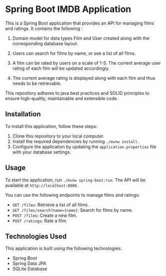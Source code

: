 # Spring Boot IMDB Application

This is a Spring Boot application that provides an API for managing films and ratings. It contains the following :

1. Domain model for data types Film and User created along with the corresponding database layout.

2. Users can search for films by name, or see a list of all films.

3. A film can be rated by users on a scale of 1-5. The current average user rating of each film will be updated accordingly.

4. The current average rating is displayed along with each film and thus needs to be retrievable.

This repository adheres to java best practices and SOLID principles to ensure high-quality, maintainable and extensible code.

## Installation

To install this application, follow these steps:

1. Clone this repository to your local computer.
2. Install the required dependencies by running `./mvnw install`.
3. Configure the application by updating the `application.properties` file with your database settings.

## Usage

To start the application, run `./mvnw spring-boot:run`. The API will be available at `http://localhost:8080`.

You can use the following endpoints to manage films and ratings:

- `GET /films`: Retrieve a list of all films.
- `GET /films/search?name={name}`: Search for films by name.
- `POST /films`: Create a new film.
- `POST /ratings`: Rate a film.

## Technologies Used

This application is built using the following technologies:

- Spring Boot
- Spring Data JPA
- SQLite Database



